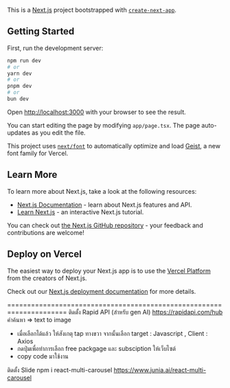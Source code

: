 This is a [Next.js](https://nextjs.org) project bootstrapped with [`create-next-app`](https://nextjs.org/docs/app/api-reference/cli/create-next-app).

## Getting Started

First, run the development server:

```bash
npm run dev
# or
yarn dev
# or
pnpm dev
# or
bun dev
```

Open [http://localhost:3000](http://localhost:3000) with your browser to see the result.

You can start editing the page by modifying `app/page.tsx`. The page auto-updates as you edit the file.

This project uses [`next/font`](https://nextjs.org/docs/app/building-your-application/optimizing/fonts) to automatically optimize and load [Geist](https://vercel.com/font), a new font family for Vercel.

## Learn More

To learn more about Next.js, take a look at the following resources:

- [Next.js Documentation](https://nextjs.org/docs) - learn about Next.js features and API.
- [Learn Next.js](https://nextjs.org/learn) - an interactive Next.js tutorial.

You can check out [the Next.js GitHub repository](https://github.com/vercel/next.js) - your feedback and contributions are welcome!

## Deploy on Vercel

The easiest way to deploy your Next.js app is to use the [Vercel Platform](https://vercel.com/new?utm_medium=default-template&filter=next.js&utm_source=create-next-app&utm_campaign=create-next-app-readme) from the creators of Next.js.

Check out our [Next.js deployment documentation](https://nextjs.org/docs/app/building-your-application/deploying) for more details.


=====================================================================
ติดตั้ง Rapid API (สำหรับ gen AI)
https://rapidapi.com/hub
คำค้นหา => text to image
- เมื่อเลือกได้แล้ว ให้สังเกตุ tap ทางขวา จากนั้นเลือก target : Javascript , Client : Axios
- กดปุ่มเพื่อทำการเลือก free packgage และ subsciption ให้เว็บไซต์
- copy code มาใช้งาน

ติดตั้ง Slide
npm i react-multi-carousel
https://www.junia.ai/react-multi-carousel

